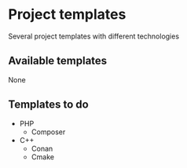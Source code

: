 # Project templates

Several project templates with different technologies

## Available templates

None

## Templates to do

- PHP
  - Composer
- C++
  - Conan
  - Cmake
